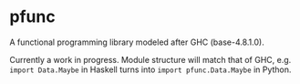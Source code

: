 # pfunc
A functional programming library modeled after GHC (base-4.8.1.0).

Currently a work in progress. Module structure will match that of
GHC, e.g. `import Data.Maybe` in Haskell turns into
`import pfunc.Data.Maybe` in Python.


